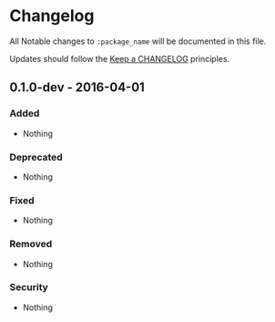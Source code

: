 # Changelog

All Notable changes to `:package_name` will be documented in this file.

Updates should follow the [Keep a CHANGELOG](http://keepachangelog.com/) principles.

## 0.1.0-dev - 2016-04-01

### Added
- Nothing

### Deprecated
- Nothing

### Fixed
- Nothing

### Removed
- Nothing

### Security
- Nothing
